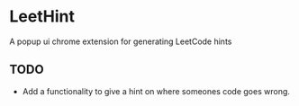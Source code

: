 # LeetHint
A popup ui chrome extension for generating LeetCode hints

## TODO
- Add a functionality to give a hint on where someones code goes wrong.
